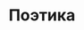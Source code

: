 ---
layout: tag
title: Поэтика
titles: Поэтика
slug: poetica
priority: 4
description: Стихотворная форма выражения идей.
sortby: date
---